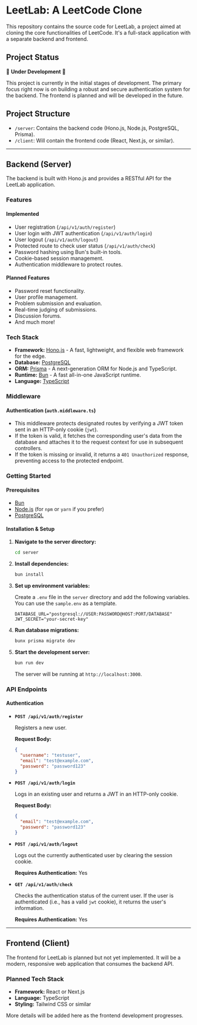 # LeetLab: A LeetCode Clone

This repository contains the source code for LeetLab, a project aimed at cloning the core functionalities of LeetCode. It's a full-stack application with a separate backend and frontend.

## Project Status

🚧 **Under Development** 🚧

This project is currently in the initial stages of development. The primary focus right now is on building a robust and secure authentication system for the backend. The frontend is planned and will be developed in the future.

## Project Structure

-   `/server`: Contains the backend code (Hono.js, Node.js, PostgreSQL, Prisma).
-   `/client`: Will contain the frontend code (React, Next.js, or similar).

---

## Backend (Server)

The backend is built with Hono.js and provides a RESTful API for the LeetLab application.

### Features

#### Implemented

-   User registration (`/api/v1/auth/register`)
-   User login with JWT authentication (`/api/v1/auth/login`)
-   User logout (`/api/v1/auth/logout`)
-   Protected route to check user status (`/api/v1/auth/check`)
-   Password hashing using Bun's built-in tools.
-   Cookie-based session management.
-   Authentication middleware to protect routes.

#### Planned Features

-   Password reset functionality.
-   User profile management.
-   Problem submission and evaluation.
-   Real-time judging of submissions.
-   Discussion forums.
-   And much more!

### Tech Stack

-   **Framework:** [Hono.js](https://hono.dev/) - A fast, lightweight, and flexible web framework for the edge.
-   **Database:** [PostgreSQL](https://www.postgresql.org/)
-   **ORM:** [Prisma](https://www.prisma.io/) - A next-generation ORM for Node.js and TypeScript.
-   **Runtime:** [Bun](https://bun.sh/) - A fast all-in-one JavaScript runtime.
-   **Language:** [TypeScript](https://www.typescriptlang.org/)

### Middleware

#### Authentication (`auth.middleware.ts`)

-   This middleware protects designated routes by verifying a JWT token sent in an HTTP-only cookie (`jwt`).
-   If the token is valid, it fetches the corresponding user's data from the database and attaches it to the request context for use in subsequent controllers.
-   If the token is missing or invalid, it returns a `401 Unauthorized` response, preventing access to the protected endpoint.

### Getting Started

#### Prerequisites

-   [Bun](https://bun.sh/docs/installation)
-   [Node.js](https://nodejs.org/en/download/) (for `npm` or `yarn` if you prefer)
-   [PostgreSQL](https://www.postgresql.org/download/)

#### Installation & Setup

1.  **Navigate to the server directory:**

    ```bash
    cd server
    ```

2.  **Install dependencies:**

    ```bash
    bun install
    ```

3.  **Set up environment variables:**

    Create a `.env` file in the `server` directory and add the following variables. You can use the `sample.env` as a template.

    ```env
    DATABASE_URL="postgresql://USER:PASSWORD@HOST:PORT/DATABASE"
    JWT_SECRET="your-secret-key"
    ```

4.  **Run database migrations:**

    ```bash
    bunx prisma migrate dev
    ```

5.  **Start the development server:**

    ```bash
    bun run dev
    ```

    The server will be running at `http://localhost:3000`.

### API Endpoints

#### Authentication

-   **`POST /api/v1/auth/register`**

    Registers a new user.

    **Request Body:**

    ```json
    {
      "username": "testuser",
      "email": "test@example.com",
      "password": "password123"
    }
    ```

-   **`POST /api/v1/auth/login`**

    Logs in an existing user and returns a JWT in an HTTP-only cookie.

    **Request Body:**

    ```json
    {
      "email": "test@example.com",
      "password": "password123"
    }
    ```

-   **`POST /api/v1/auth/logout`**

    Logs out the currently authenticated user by clearing the session cookie.

    **Requires Authentication:** Yes

-   **`GET /api/v1/auth/check`**

    Checks the authentication status of the current user. If the user is authenticated (i.e., has a valid `jwt` cookie), it returns the user's information.

    **Requires Authentication:** Yes

---

## Frontend (Client)

The frontend for LeetLab is planned but not yet implemented. It will be a modern, responsive web application that consumes the backend API.

### Planned Tech Stack

-   **Framework:** React or Next.js
-   **Language:** TypeScript
-   **Styling:** Tailwind CSS or similar

More details will be added here as the frontend development progresses.